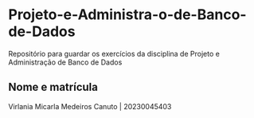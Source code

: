 # Projeto-e-Administra-o-de-Banco-de-Dados
Repositório para guardar os exercícios da disciplina de Projeto e Administração de Banco de Dados
## Nome e matrícula 
Virlania Micarla Medeiros Canuto | 	20230045403

